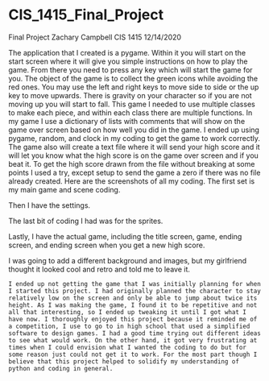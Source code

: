 # CIS_1415_Final_Project
Final Project
Zachary Campbell
CIS 1415
12/14/2020

The application that I created is a pygame. Within it you will start on the start screen where it will give you simple instructions on how to play the game. From there you need to press any key which will start the game for you. The object of the game is to collect the green icons while avoiding the red ones. You may use the left and right keys to move side to side or the up key to move upwards. There is gravity on your character so if you are not moving up you will start to fall. This game I needed to use multiple classes to make each piece, and within each class there are multiple functions. In my game I use a dictionary of lists with comments that will show on the game over screen based on how well you did in the game. I ended up using pygame, random, and clock in my coding to get the game to work correctly. The game also will create a text file where it will send your high score and it will let you know what the high score is on the game over screen and if you beat it. To get the high score drawn from the file without breaking at some points I used a try, except setup to send the game a zero if there was no file already created.
	Here are the screenshots of all my coding. The first set is my main game and scene coding.
 
 
 
 
Then I have the settings.
 
The last bit of coding I had was for the sprites.
 
 
Lastly, I have the actual game, including the title screen, game, ending screen, and ending screen when you get a new high score.
 
 
I was going to add a different background and images, but my girlfriend thought it looked cool and retro and told me to leave it.
 
 
	I ended up not getting the game that I was initially planning for when I started this project. I had originally planned the character to stay relatively low on the screen and only be able to jump about twice its height. As I was making the game, I found it to be repetitive and not all that interesting, so I ended up tweaking it until I got what I have now. I thoroughly enjoyed this project because it reminded me of a competition, I use to go to in high school that used a simplified software to design games. I had a good time trying out different ideas to see what would work. On the other hand, it got very frustrating at times when I could envision what I wanted the coding to do but for some reason just could not get it to work. For the most part though I believe that this project helped to solidify my understanding of python and coding in general.

